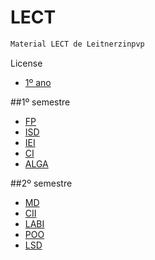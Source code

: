 # LECT

```bash
Material LECT de Leitnerzinpvp
```

License

- [1º ano](https://github.com/matleitner/LECT/tree/c8e6c36098f0e3d60c759ecdaa33709d5f0f32a3/1%C2%BA_ano)

  
 ##1º semestre
  
  - [FP]()
  - [ISD]()
  - [IEI]()
  - [CI]()
  - [ALGA]()
 
 ##2º semestre
 
  - [MD]()
  - [CII]()
  - [LABI]()
  - [POO]()
  - [LSD]()
